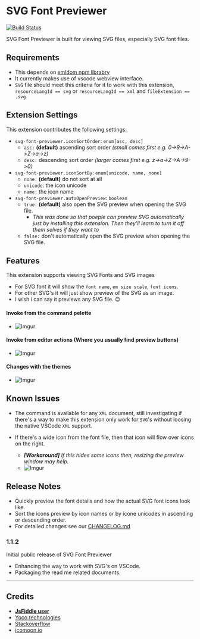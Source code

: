# SVG Font Previewer

[![Build Status](https://travis-ci.org/nkokhelox/vscode-svg-font-previewer.svg?branch=master)](https://travis-ci.org/nkokhelox/vscode-svg-font-previewer)

SVG Font Previewer is built for viewing SVG files, especially SVG font files.

## Requirements
- This depends on [xmldom npm librabry](https://www.npmjs.com/package/xmldom)
- It currently makes use of vscode webview interface.
- `SVG` file should meet this criteria for it to work with this extension, `resourceLangId == svg`  or `resourceLangId == xml` and `fileExtension == .svg`

## Extension Settings
This extension contributes the following settings:
- `svg-font-previewer.iconSortOrder`: `enum[asc, desc]` 
  - `asc:` **(default)** ascending sort order _(small comes first e.g. 0->9->A->Z->a->z)_
  - `desc:` descending sort order _(larger comes first e.g. z->a->Z->A->9->0)_
- `svg-font-previewer.iconSortBy`: `enum[unicode, name, none]`
  - `none:` **(default)** do not sort at all
  - `unicode`: the icon unicode
  - `name:` the icon name
- `svg-font-previewer.autoOpenPreview`: `boolean`
  - `true:` **(default)** also open the SVG preview when opening the SVG file.
    - _This was done so that poeple can preview SVG automatically just by installing this extension. Then they'll learn to turn it off them selves if they want to_
  - `false:` don't automatically open the SVG preview when opening the SVG file.

## Features
This extension supports viewing SVG Fonts and SVG images
- For SVG font it will show the `font name`, `em size scale`, `font icons`.
- For other SVG's it will just show preview of the SVG as an image.
- I wish i can say it previews any SVG file. 😉

#### Invoke from the command pelette
- ![Imgur](https://i.imgur.com/aAKukkJ.png)

#### Invoke from editor actions (Where you usually find preview buttons)
- ![Imgur](https://i.imgur.com/kQqXcr6.png)

#### Changes with the themes
- ![Imgur](https://i.imgur.com/oqkY9Zk.gif)

## Known Issues

- The command is available for any `XML` document, still investigating if there's a way to make this extension only work for `SVG`'s without loosing the native VSCode `XML` support.

- If there's a wide icon from the font file, then that icon will flow over icons on the right.
  - ***[Workaround]** If this hides some icons then, resizing the preview window may help.*
  - ![Imgur](https://i.imgur.com/yG6NMwg.gif)

## Release Notes

- Quickly preview the font details and how the actual SVG font icons look like.
- Sort the icons preview by icon names or by icone unicodes in ascending or descending order.
- For detailed changes see our [CHANGELOG.md](CHANGELOG.md)

### 1.1.2

Initial public release of SVG Font Previewer
- Enhancing the way to work with SVG's on VSCode.
- Packaging the read me related documents.

--------------------------------------

## Credits

* [**JsFiddle user**](http://jsfiddle.net/iegik/r4ckgdc0/)
* [Yoco technologies](https://www.yoco.co.za/careers#/)
* [Stackoverflow](https://stackoverflow.com/users/story/6941707)
* [icomoon.io](https://icomoon.io/)
